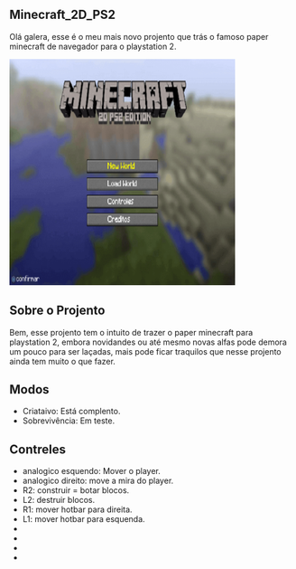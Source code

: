 ## Minecraft_2D_PS2
Olá galera, esse é o meu mais novo projento que trás o famoso paper minecraft de navegador para o playstation 2.

<img src="README%20Assets/Main%20Menu.png" alt="Minecraft 2D main menu" x="0" y="0" width="400" height="400"/>

## Sobre o Projento
Bem, esse projento tem o intuito de trazer o paper minecraft para playstation 2, embora novidandes ou até mesmo novas alfas pode demora um pouco para ser laçadas, mais pode ficar traquilos que nesse projento ainda tem muito o que fazer.

## Modos
+ Criataivo: Está complento.
+ Sobrevivência: Em teste.

## Contreles
+ analogico esquendo: Mover o player.
+ analogico direito: move a mira do player.
+ R2: construir = botar blocos.
+ L2: destruir blocos.
+ R1: mover hotbar para direita.
+ L1: mover hotbar para esquenda.
+
+
+ 
+
